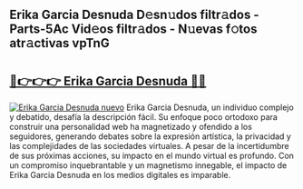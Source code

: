 ## Erika Garcia Desnuda D𝚎sn𝚞dos filtr𝚊dos - Parts-5Ac Vid𝚎os filtr𝚊dos - N𝚞evas f𝚘tos atr𝚊ctivas vpTnG

# <h2><a href="http://mbc39o.tromn.icu/?c=Erika+Garcia+Desnuda">🔗👉👉👉 Erika Garcia Desnuda 🔗🔗</a></h2>

[![Erika Garcia Desnuda nuevo](https://i.imgur.com/pEAQMta.gif)](http://mbc39o.tromn.icu/?c=Erika+Garcia+Desnuda)
Erika Garcia Desnuda, un individuo complejo y debatido, desafía la descripción fácil. Su enfoque poco ortodoxo para construir una personalidad web ha magnetizado y ofendido a los seguidores, generando debates sobre la expresión artística, la privacidad y las complejidades de las sociedades virtuales. A pesar de la incertidumbre de sus próximas acciones, su impacto en el mundo virtual es profundo. Con un compromiso inquebrantable y un magnetismo innegable, el impacto de Erika Garcia Desnuda en los medios digitales es imparable.
